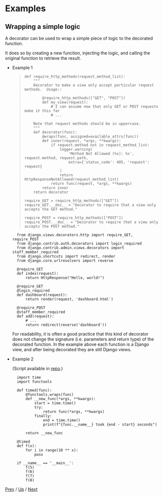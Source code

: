 # Examples

## Wrapping a simple logic

A decorator can be used to wrap a simple piece of logic to the decorated function.

It does so by creating a new function, injecting the logic,
and calling the original function to retrieve the result.

* Example 1

    >     def require_http_methods(request_method_list):
    >         """
    >         Decorator to make a view only accept particular request methods.  Usage::
    >
    >             @require_http_methods(["GET", "POST"])
    >             def my_view(request):
    >                 # I can assume now that only GET or POST requests make it this far
    >                 # ...
    >
    >         Note that request methods should be in uppercase.
    >         """
    >         def decorator(func):
    >             @wraps(func, assigned=available_attrs(func))
    >             def inner(request, *args, **kwargs):
    >                 if request.method not in request_method_list:
    >                     logger.warning(
    >                         'Method Not Allowed (%s): %s', request.method, request.path,
    >                         extra={'status_code': 405, 'request': request}
    >                     )
    >                     return HttpResponseNotAllowed(request_method_list)
    >                 return func(request, *args, **kwargs)
    >             return inner
    >         return decorator
    >
    >     require_GET = require_http_methods(["GET"])
    >     require_GET.__doc__ = "Decorator to require that a view only accepts the GET method."
    >
    >     require_POST = require_http_methods(["POST"])
    >     require_POST.__doc__ = "Decorator to require that a view only accepts the POST method."

        from django.views.decorators.http import require_GET, require_POST
        from django.contrib.auth.decorators import login_required
        from django.contrib.admin.views.decorators import staff_member_required
        from django.shortcuts import redirect, render
        from django.core.urlresolvers import reverse

        @require_GET
        def index(request):
            return HttpResponse("Hello, world!")

        @require_GET
        @login_required
        def dashboard(request):
            return render(request, 'dashboard.html')

        @require_POST
        @staff_member_required
        def add(request):
            # ...
            return redirect(reverse('dashboard'))

    For readability, it is often a good practice that this kind of decorator
    does not change the signature (i.e. parameters and return type) of the decorated function.
    In the example above each function is a Django view,
    and after being decorated they are still Django views.

* Example 2

    (Script available in [repo](https://github.com/MichaelKim0407/python-decorators/tree/master/3-examples/3-wrap-logic).)

        import time
        import functools

        def timed(func):
            @functools.wraps(func)
            def __new_func(*args, **kwargs):
                start = time.time()
                try:
                    return func(*args, **kwargs)
                finally:
                    end = time.time()
                    print(f"{func.__name__} took {end - start} seconds")

            return __new_func

        @timed
        def f(x):
            for i in range(10 ** x):
                pass

        if __name__ == '__main__':
            f(5)
            f(6)
            f(7)
            f(8)

[Prev](../2-register/README.md) /
[Up](../README.md) /
[Next](../4-generator/README.md)
